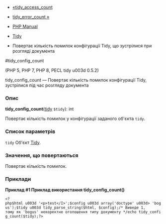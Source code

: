 - [«tidy_access_count](function.tidy-access-count.md)
- [tidy_error_count »](function.tidy-error-count.md)

- [PHP Manual](index.md)
- [Tidy](ref.tidy.md)
- Повертає кількість помилок конфігурації Tidy, що зустрілися при
розгляді документа

#tidy_config_count

(PHP 5, PHP 7, PHP 8, PECL tidy u003d 0.5.2)

tidy_config_count — Повертає кількість помилок конфігурації Tidy,
зустрілися під час розгляду документа

### Опис

**tidy_config_count**([tidy](class.tidy.md) `$tidy`): int

Повертає кількість помилок у конфігурації заданого об'єкта `tidy`.

### Список параметрів

`tidy`
Об'єкт [Tidy](class.tidy.md).

### Значення, що повертаються

Повертає кількість помилок.

### Приклади

**Приклад #1 Приклад використання **tidy_config_count()****

` <?php$html u003d '<p>test</I>';$config u003d array('doctype' u003d> 'bogus');$tidy u003d tidy_parse_string($html, $config);/* Виведе 1, тому як 'bogus' некоректне оголошення типу документу */echo tidy_config_count($tidy);?> `
